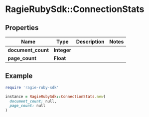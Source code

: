 # RagieRubySdk::ConnectionStats

## Properties

| Name | Type | Description | Notes |
| ---- | ---- | ----------- | ----- |
| **document_count** | **Integer** |  |  |
| **page_count** | **Float** |  |  |

## Example

```ruby
require 'ragie-ruby-sdk'

instance = RagieRubySdk::ConnectionStats.new(
  document_count: null,
  page_count: null
)
```

